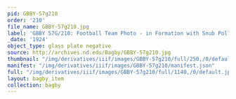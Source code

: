 ```yaml
---
pid: GBBY-57g210
order: '210'
file_name: GBBY-57g210.jpg
label: 'GBBY 57G/210: Football Team Photo - in Formation with Snub Pollard - 1924?'
_date: '1924'
object_type: glass plate negative
source: http://archives.nd.edu/Bagby/GBBY-57g210.jpg
thumbnail: "/img/derivatives/iiif/images/GBBY-57g210/full/250,/0/default.jpg"
manifest: "/img/derivatives/iiif/images/GBBY-57g210/manifest.json"
full: "/img/derivatives/iiif/images/GBBY-57g210/full/1140,/0/default.jpg"
layout: bagby_item
collection: bagby
---
```

